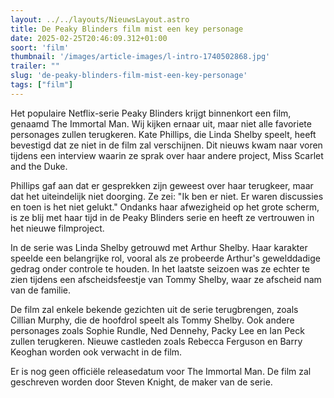 ```yaml
---
layout: ../../layouts/NieuwsLayout.astro
title: De Peaky Blinders film mist een key personage
date: 2025-02-25T20:46:09.312+01:00
soort: 'film'
thumbnail: '/images/article-images/l-intro-1740502868.jpg'
trailer: ""
slug: 'de-peaky-blinders-film-mist-een-key-personage'
tags: ["film"]
---
```


Het populaire Netflix-serie Peaky Blinders krijgt binnenkort een film, genaamd
The Immortal Man. Wij kijken ernaar uit, maar niet alle favoriete personages
zullen terugkeren. Kate Phillips, die Linda Shelby speelt, heeft bevestigd dat
ze niet in de film zal verschijnen. Dit nieuws kwam naar voren tijdens een
interview waarin ze sprak over haar andere project, Miss Scarlet and the Duke.

Phillips gaf aan dat er gesprekken zijn geweest over haar terugkeer, maar dat
het uiteindelijk niet doorging. Ze zei: "Ik ben er niet. Er waren discussies en
toen is het niet gelukt." Ondanks haar afwezigheid op het grote scherm, is ze
blij met haar tijd in de Peaky Blinders serie en heeft ze vertrouwen in het
nieuwe filmproject.

In de serie was Linda Shelby getrouwd met Arthur Shelby. Haar karakter speelde
een belangrijke rol, vooral als ze probeerde Arthur's gewelddadige gedrag onder
controle te houden. In het laatste seizoen was ze echter te zien tijdens een
afscheidsfeestje van Tommy Shelby, waar ze afscheid nam van de familie.

De film zal enkele bekende gezichten uit de serie terugbrengen, zoals Cillian
Murphy, die de hoofdrol speelt als Tommy Shelby. Ook andere personages zoals
Sophie Rundle, Ned Dennehy, Packy Lee en Ian Peck zullen terugkeren. Nieuwe
castleden zoals Rebecca Ferguson en Barry Keoghan worden ook verwacht in de
film.

Er is nog geen officiële releasedatum voor The Immortal Man. De film zal
geschreven worden door Steven Knight, de maker van de serie.